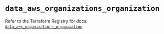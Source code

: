 # `data_aws_organizations_organization`

Refer to the Terraform Registry for docs: [`data_aws_organizations_organization`](https://registry.terraform.io/providers/hashicorp/aws/6.14.0/docs/data-sources/organizations_organization).
